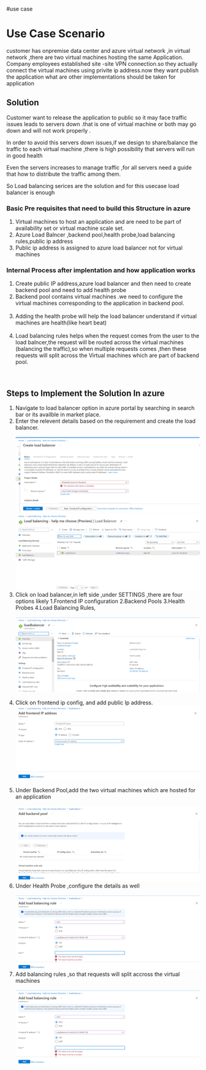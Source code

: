 #use case
<h1>Use Case Scenario</h1>
<p>customer has onpremise data center and azure virtual network ,in virtual network ,there are two virtual machines hosting the same Application. Company employees established site -site VPN connection.so they actually connect the virtual machines using privite ip address.now they want publish the application 
what are other implementations should be taken for application</p>
<h2>Solution</h2>
<p>Customer want to release the application to public so it may face traffic issues leads to servers down .that is one of virtual machine or both may go down and will not work properly .</p>
<p>In order to avoid this servers down issues,if we design to share/balance the traffic to each virtual machine ,there is high possibility that servers will run in good health</p>
<p>Even the servers increases to manage traffic ,for all servers need a guide that how to distribute the traffic among them.</p>
<p>So Load balancing serices are the solution and for this usecase load balancer is enough </p>
<h3>Basic Pre requisites that need to build this Structure in azure </h3>
<ol>
<li>Virtual machines to host an application and are need to be part of availability set or virtual machine scale set.</li>
<li>Azure Load Balncer ,backend pool,health probe,load balancing rules,public ip address </li>
<li>Public ip address is assigned to azure load balancer not for virtual machines </li>
</ol>
<h3>Internal Process after implentation and how application works</h3>
<ol>
<li>Create public IP address,azure load balancer and then need to create backend pool and need to add health probe</li>
<li>Backend pool contains virtual machines .we need to configure the virtual machines corresponding to the application in backend pool. </li><br>
<li>Adding the health probe will help the load balancer understand if virtual machines are health(like heart beat)  </li><br>
<li>Load balancing rules helps when the request comes from the user to the load balncer,the request will be routed across the virtual machines (balancing the traffic),so when multiple requests comes ,then these requests will split across the Virtual machines which are part of backend pool.</li></ol>
<br>
<h2>Steps to Implement the Solution In azure</h2>
<ol>
<li>Navigate to load balancer option in azure portal by searching in search bar or its availble in market place. </li>
<li>Enter the relevent details based on the requirement and create the load balancer.</li>  
<br><img src="1.png"><br><img src="2.png"><br>
<li>Click on load balancer,in left side ,under SETTINGS ,there are four options likely 1.Frontend IP configuration 2.Backend Pools 3.Health Probes 4.Load Balancing Rules, </li><br><img src="3.png"><br><br>
<li>Click on frontend ip config, and add public Ip address.<br><img src="4.png"></li><br>
<li>Under Backend Pool,add the two virtual machines which are hosted for an application</li>  <br><img src="6.png"><br>
<li>Under Health Probe ,configure the details as well</li><br><img src="7.png"><br>
<li>Add balancing rules ,so that requests will split accross the virtual machines</li><br><img src="7.png"><br>
</ol>
